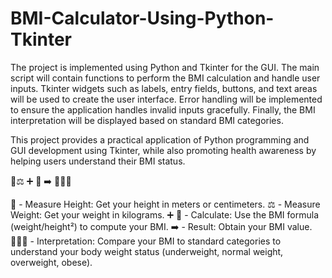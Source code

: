 # BMI-Calculator-Using-Python-Tkinter

The project is implemented using Python and Tkinter for the GUI. The main script will contain functions to perform the BMI calculation and handle user inputs. Tkinter widgets such as labels, entry fields, buttons, and text areas will be used to create the user interface. Error handling will be implemented to ensure the application handles invalid inputs gracefully. Finally, the BMI interpretation will be displayed based on standard BMI categories.

This project provides a practical application of Python programming and GUI development using Tkinter, while also promoting health awareness by helping users understand their BMI status.

📏⚖️ ➕ 🧮 ➡️ 🧑‍⚕️🔢

📏 - Measure Height: Get your height in meters or centimeters.
⚖️ - Measure Weight: Get your weight in kilograms.
➕ 🧮 - Calculate: Use the BMI formula (weight/height²) to compute your BMI.
➡️ - Result: Obtain your BMI value.
🧑‍⚕️🔢 - Interpretation: Compare your BMI to standard categories to understand your body weight status (underweight, normal weight, overweight, obese).
